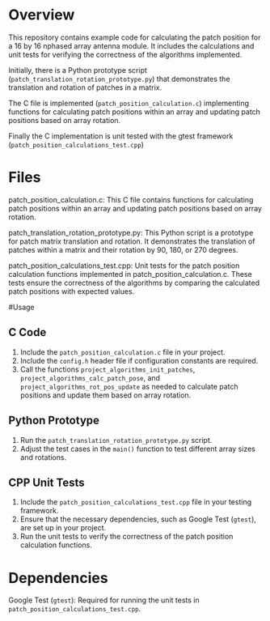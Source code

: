 
# Overview

This repository contains example code for calculating the patch position for a 16 by 16 nphased array antenna module. It includes the calculations and unit tests for verifying the correctness of the algorithms implemented. 

Initially, there is a Python prototype script (`patch_translation_rotation_prototype.py`) that demonstrates the translation 
and rotation of patches in a matrix.

The C file is implemented (`patch_position_calculation.c`) implementing functions for calculating patch positions within an array and updating patch positions 
based on array rotation. 

Finally the C implementation is unit tested with the gtest framework (`patch_position_calculations_test.cpp`)

# Files

patch_position_calculation.c: 
This C file contains functions for calculating patch positions within an array and updating patch positions based on array rotation. 

patch_translation_rotation_prototype.py: 
This Python script is a prototype for patch matrix translation and rotation. It demonstrates the translation of patches within a matrix and their rotation by 90,
180, or 270 degrees.

patch_position_calculations_test.cpp: 
Unit tests for the patch position calculation functions implemented in patch_position_calculation.c. 
These tests ensure the correctness of the algorithms by comparing the calculated patch positions with expected values.

#Usage

## C Code
1. Include the `patch_position_calculation.c` file in your project.
2. Include the `config.h` header file if configuration constants are required.
3. Call the functions `project_algorithms_init_patches`, `project_algorithms_calc_patch_pose`, and `project_algorithms_rot_pos_update` as needed to calculate patch positions and update them based on array rotation.

## Python Prototype
1. Run the `patch_translation_rotation_prototype.py` script.
2. Adjust the test cases in the `main()` function to test different array sizes and rotations.

## CPP Unit Tests
1. Include the `patch_position_calculations_test.cpp` file in your testing framework.
2. Ensure that the necessary dependencies, such as Google Test (`gtest`), are set up in your project.
3. Run the unit tests to verify the correctness of the patch position calculation functions.


# Dependencies

Google Test (`gtest`): Required for running the unit tests in `patch_position_calculations_test.cpp`.
